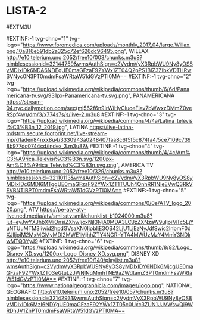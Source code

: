 # LISTA-2

#EXTM3U

#EXTINF:-1 tvg-chno="1" tvg-logo="https://www.foromedios.com/uploads/monthly_2017_04/large.Willax.png.10a816e591db2a325c72ef626dc96495.png", WILLAX
http://e10.telerium.uno:2052/free10/003/chunks.m3u8?nimblesessionid=32144759&wmsAuthSign=c2VydmVyX3RpbWU9Ny8yOS8yMDIxIDk6NDA6NDEgUE0maGFzaF92YWx1ZT04Q2pPS1BIZ3ZIbkVDTHRwSVNyc0N3PT0mdmFsaWRtaW51dGVzPTI0MA==
#EXTINF:-1 tvg-chno="2" tvg-logo="https://upload.wikimedia.org/wikipedia/commons/thumb/6/6d/Panamericana-tv.svg/931px-Panamericana-tv.svg.png", PANAMERICANA
https://stream-04.nyc.dailymotion.com/sec(mj562f6n9IrWiHyCluoeFiav7bWwxzDMmZ0veRSpf4w)/dm/3/x774s7s/s/live-2.m3u8
#EXTINF:-1 tvg-chno="3" tvg-logo="https://upload.wikimedia.org/wikipedia/commons/4/4a/Latina_televisi%C3%B3n_12_2019.jpg", LATINA
https://live-latina-mdstrm.secure.footprint.net/live-stream-mp/d1aden84nxx8u4/3330943a0248407faa8c6f5f5c874fa4/5ce7109c7398b977dc0744cd/index_3.m3u8?&
#EXTINF:-1 tvg-chno="4" tvg-logo="https://upload.wikimedia.org/wikipedia/commons/thumb/4/4c/Am%C3%A9rica_Televisi%C3%B3n.svg/1200px-Am%C3%A9rica_Televisi%C3%B3n.svg.png", AMERICA TV
http://e10.telerium.uno:2052/free10/329/chunks.m3u8?nimblesessionid=32110113&wmsAuthSign=c2VydmVyX3RpbWU9Ny8yOS8yMDIxIDc6MDI6MTggUE0maGFzaF92YWx1ZT1TUUh4QnhRR1NIeEVwQ3RkVEVBNTlBPT0mdmFsaWRtaW51dGVzPTI0MA==
#EXTINF:-1 tvg-chno="5" tvg-logo="https://upload.wikimedia.org/wikipedia/commons/0/0e/ATV_logo_2020.png", ATV
https://pe-atv-atv-live.ned.media/atv/smil:atv.smil/chunklist_b1024000.m3u8?iut=eyJwYXJhbXMiOnsiZXhwIjoxNjI3NjA0MDA3LCJzZXNzaW9uIjoiMTc5LjYuNTUuMTM3Iiwid2hpdGVsaXN0IjpbIjE3OS42LjU1LjEzNyJdfSwic2lnbmF0dXJlIjoiM2MxMGMyMDI2MWE1MjhhZTY4NGRhYTA4MWUzMzY4MmY3NDkwMTQ3YyJ9
#EXTINF:-1 tvg-chno="6" tvg-logo="https://upload.wikimedia.org/wikipedia/commons/thumb/8/82/Logo_Disney_XD.svg/1200px-Logo_Disney_XD.svg.png", DISNEY XD
http://e10.telerium.uno:2052/free10/140/playlist.m3u8?wmsAuthSign=c2VydmVyX3RpbWU9Ny8yOS8yMDIxIDY6NDk6MjcgUE0maGFzaF92YWx1ZT03eGtuLzJWNlNqMmhTNE9aZWdtamZ3PT0mdmFsaWRtaW51dGVzPTI0MA==
#EXTINF:-1 tvg-chno="7" tvg-logo="https://www.nationalgeographicla.com/images/logo.png", NATIONAL GEOGRAFIC
http://e10.telerium.uno:2052/free10/057/chunks.m3u8?nimblesessionid=32142931&wmsAuthSign=c2VydmVyX3RpbWU9Ny8yOS8yMDIxIDk6MzI6NDYgUE0maGFzaF92YWx1ZT05c0Uxc3ZUN1JJVWswQi9WRDhJV1ZnPT0mdmFsaWRtaW51dGVzPTI0MA==
